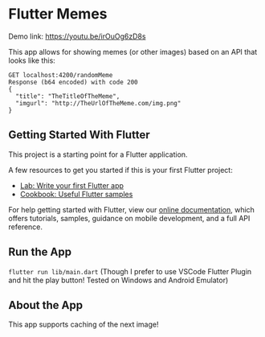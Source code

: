 # Flutter Memes

Demo link: https://youtu.be/irOuOg6zD8s

This app allows for showing memes (or other images) based on an API that looks like this:

```
GET localhost:4200/randomMeme
Response (b64 encoded) with code 200
{
  "title": "TheTitleOfTheMeme",
  "imgurl": "http://TheUrlOfTheMeme.com/img.png" 
}
```
## Getting Started With Flutter

This project is a starting point for a Flutter application.

A few resources to get you started if this is your first Flutter project:

- [Lab: Write your first Flutter app](https://flutter.dev/docs/get-started/codelab)
- [Cookbook: Useful Flutter samples](https://flutter.dev/docs/cookbook)

For help getting started with Flutter, view our
[online documentation](https://flutter.dev/docs), which offers tutorials,
samples, guidance on mobile development, and a full API reference.

## Run the App

`flutter run lib/main.dart` (Though I prefer to use VSCode Flutter Plugin and hit the play button! Tested on Windows and Android Emulator)

## About the App
This app supports caching of the next image!
